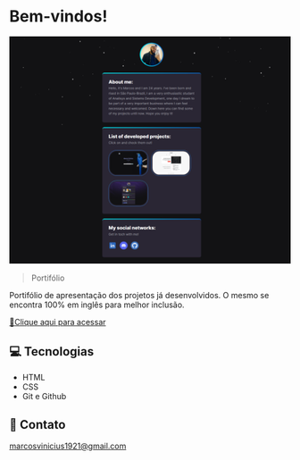 # Bem-vindos! 

![preview](./.github/face.png)

> Portifólio

Portifólio de apresentação dos projetos já desenvolvidos. O mesmo se encontra 100% em inglês para melhor inclusão.

[🔗Clique aqui para acessar](https://marck0s.github.io/portifólio)

## 💻 Tecnologias

- HTML
- CSS
- Git e Github

## 📧 Contato

marcosvinicius1921@gmail.com